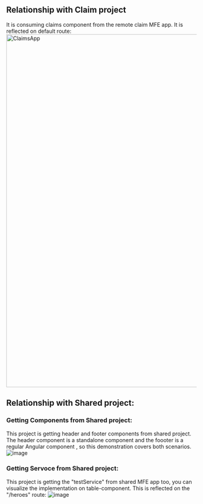 
## Relationship with Claim project
It is consuming claims component from the remote claim MFE app. It is reflected on default route:
<img width="931" alt="ClaimsApp" src="https://github.com/facundoVega/root-shell-mfe/assets/11906403/eed82170-d49e-49a8-a60c-96bfea6a9291">


## Relationship with Shared project:

### Getting Components from  Shared project:
This project is getting header and footer components from shared project. The header component is a standalone component and the foooter is a regular Angular component
, so this demonstration covers both scenarios.
![image](https://github.com/facundoVega/root-shell-mfe/assets/11906403/b2fe3c73-b457-4bbb-b257-4e4c71b38a95)


### Getting Servoce from  Shared project:
This project is getting the "testService" from shared MFE app too, you can visualize the implementation on table-component. This is reflected on the "/heroes" route:
![image](https://github.com/facundoVega/root-shell-mfe/assets/11906403/e5cfa232-a996-48f1-b0a1-5f9814cb6c94)

